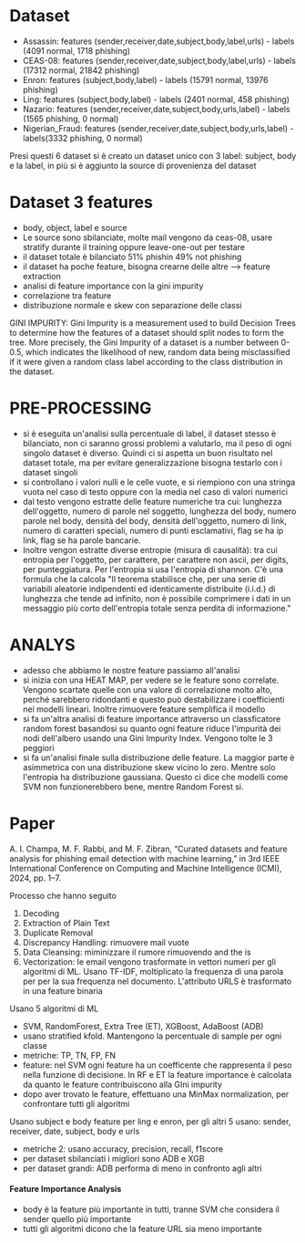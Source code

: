 # Dataset
- Assassin: features (sender,receiver,date,subject,body,label,urls) - labels (4091 normal, 1718 phishing)
- CEAS-08: features (sender,receiver,date,subject,body,label,urls) - labels (17312 normal, 21842 phishing)
- Enron: features (subject,body,label) - labels (15791 normal, 13976 phishing)
- Ling: features (subject,body,label) - labels (2401 normal, 458 phishing)
- Nazario: features (sender,receiver,date,subject,body,urls,label) - labels (1565 phishing, 0 normal)
- Nigerian_Fraud: features (sender,receiver,date,subject,body,urls,label) - labels(3332 phishing, 0 normal)

Presi questi 6 dataset si è creato un dataset unico con 3 label: subject, body e la label, in più si è aggiunto la source di provenienza del dataset

# Dataset 3 features
- body, object, label e source
- Le source sono sbilanciate, molte mail vengono da ceas-08, usare stratify durante il training oppure leave-one-out per testare
- il dataset totale è bilanciato 51% phishin 49% not phishing
- il dataset ha poche feature, bisogna crearne delle altre --> feature extraction
- analisi di feature importance con la gini impurity
- correlazione tra feature
- distribuzione normale e skew con separazione delle classi

GINI IMPURITY: Gini Impurity is a measurement used to build Decision Trees to determine how the features of a dataset should split nodes to form the tree. More precisely, the Gini Impurity of a dataset is a number between 0-0.5, which indicates the likelihood of new, random data being misclassified if it were given a random class label according to the class distribution in the dataset.

# PRE-PROCESSING
- si è eseguita un'analisi sulla percentuale di label, il dataset stesso è bilanciato, non ci saranno grossi problemi a valutarlo, ma il peso di ogni singolo dataset è diverso. Quindi ci si aspetta un buon risultato nel dataset totale, ma per evitare generalizzazione bisogna testarlo con i dataset singoli
- si controllano i valori nulli e le celle vuote, e si riempiono con una stringa vuota nel caso di testo oppure con la media nel caso di valori numerici
- dal testo vengono estratte delle feature numeriche tra cui: lunghezza dell'oggetto, numero di parole nel soggetto, lunghezza del body, numero parole nel body, densità del body, densità dell'oggetto, numero di link, numero di caratteri speciali, numero di punti esclamativi, flag se ha ip link, flag se ha parole bancarie.
- Inoltre vengon estratte diverse entropie (misura di causalità): tra cui entropia per l'oggetto, per carattere, per carattere non ascii, per digits, per punteggiatura. Per l'entropia si usa l'entropia di shannon. C'è una formula che la calcola "Il teorema stabilisce che, per una serie di variabili aleatorie indipendenti ed identicamente distribuite (i.i.d.) di lunghezza che tende ad infinito, non è possibile comprimere i dati in un messaggio più corto dell'entropia totale senza perdita di informazione."

# ANALYS
- adesso che abbiamo le nostre feature passiamo all'analisi
- si inizia con una HEAT MAP, per vedere se le feature sono correlate. Vengono scartate quelle con una valore di correlazione molto alto, perché sarebbero ridondanti e questo può destabilizzare i coefficienti nei modelli lineari. Inoltre rimuovere feature semplifica il modello
- si fa un'altra analisi di feature importance attraverso un classficatore random forest basandosi su quanto ogni feature riduce l'impurità dei nodi dell'albero usando una Gini Impurity Index. Vengono tolte le 3 peggiori
- si fa un'analisi finale sulla distribuzione delle feature. La maggior parte è asimmetrica con una distribuzione skew vicino lo zero. Mentre solo l'entropia ha distribuzione gaussiana. Questo ci dice che modelli come SVM non funzionerebbero bene, mentre Random Forest si.


# Paper
A. I. Champa, M. F. Rabbi, and M. F. Zibran, “Curated datasets and feature analysis for phishing email detection with machine learning,” in 3rd IEEE International Conference on Computing and Machine Intelligence (ICMI), 2024, pp. 1–7.

Processo che hanno seguito
1) Decoding
2) Extraction of Plain Text
3) Duplicate Removal
4) Discrepancy Handling: rimuovere mail vuote
5) Data Cleansing: miminizzare il rumore rimuovendo and the is
6) Vectorization: le email vengono trasformate in vettori numeri per gli algoritmi di ML. Usano TF-IDF, moltiplicato la frequenza di una parola per per la sua frequenza nel documento. L'attributo URLS è trasformato in una feature binaria

Usano 5 algoritmi di ML
- SVM, RandomForest, Extra Tree (ET), XGBoost, AdaBoost (ADB)
- usano stratified kfold. Mantengono la percentuale di sample per ogni classe
- metriche: TP, TN, FP, FN
- feature: nel SVM ogni feature ha un coefficente che rappresenta il peso nella funzione di decisione. In RF e ET la feature importance è calcolata da quanto le feature contribuiscono alla GIni impurity
- dopo aver trovato le feature, effettuano una MinMax normalization, per confrontare tutti gli algoritmi

Usano subject e body feature per ling e enron, per gli altri 5 usano: sender, receiver, date, subject, body e urls

- metriche 2: usano accuracy, precision, recall, f1score
- per dataset sbilanciati i migliori sono ADB e XGB
- per dataset grandi: ADB performa di meno in confronto agli altri


#### Feature Importance Analysis
- body è la feature più importante in tutti, tranne SVM che considera il sender quello più importante
- tutti gli algoritmi dicono che la feature URL sia meno importante
